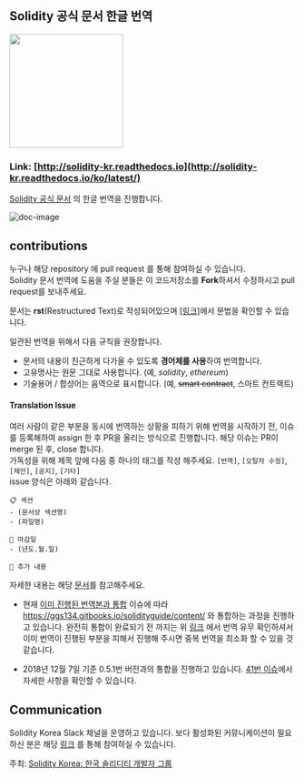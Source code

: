 ## Solidity 공식 문서 한글 번역

<img src="assets/solidity-korea.png" width="200">

### Link: [http://solidity-kr.readthedocs.io](http://solidity-kr.readthedocs.io/ko/latest/)

[Solidity 공식 문서](http://solidity.readthedocs.io/en/latest/) 의 한글 번역을 진행합니다.

![doc-image](assets/doc-image.png)

## contributions

누구나 해당 repository 에 pull request 를 통해 참여하실 수 있습니다.  
Solidity 문서 번역에 도움을 주실 분들은 이 코드저장소를 **Fork**하셔서 수정하시고 pull request를 보내주세요.

문서는 **rst**(Restructured Text)로 작성되어있으며 [[링크]](http://docutils.sourceforge.net/docs/user/rst/quickref.html)에서 문법을 확인할 수 있습니다.

일관된 번역을 위해서 다음 규칙을 권장합니다.

- 문서의 내용이 친근하게 다가올 수 있도록 **경어체를 사용**하여 번역합니다.
- 고유명사는 원문 그대로 사용합니다. (예, *solidity*, *ethereum*)
- 기술용어 / 합성어는 음역으로 표시합니다. (예, <del>smart contract</del>, 스마트 컨트렉트)

#### Translation Issue
여러 사람이 같은 부분을 동시에 번역하는 상황을 피하기 위해 번역을 시작하기 전, 이슈를 등록해하여 assign 한 후 PR을 올리는 방식으로 진행합니다. 해당 이슈는 PR이 merge 된 후, close 합니다.  
가독성을 위해 제목 앞에 다음 중 하나의 태그를 작성 해주세요. `[번역]`, `[오탈자 수정]`, `[제안]`, `[공지]`, `[기타]`  
issue 양식은 아래와 같습니다.  
```
📋 섹션
- (문서상 섹션명)
- (파일명)

📅 마감일
- (년도.월.일)

💬 추가 내용
```

자세한 내용는 해당 [문서](https://github.com/solidity-korea/solidity-docs-kr/wiki/%EA%B8%B0%EC%97%AC%ED%95%98%EA%B8%B0)를 참고해주세요.

- 현재 [이미 진행된 번역본과 통합](https://github.com/solidity-korea/solidity-docs-kr/issues/10) 이슈에 따라 https://ggs134.gitbooks.io/solidityguide/content/ 와 통합하는 과정을 진행하고 있습니다. 완전히 통합이 완료되기 전 까지는 위 [링크](https://ggs134.gitbooks.io/solidityguide/content/) 에서 번역 유무 확인하셔서 이미 번역이 진행된 부분을 피해서 진행해 주시면 중복 번역을 최소화 할 수 있을 것 같습니다.

- 2018년 12월 7일 기준 0.5.1번 버전과의 통합을 진행하고 있습니다. [41번 이슈](https://github.com/solidity-korea/solidity-docs-kr/issues/41)에서 자세한 사항을 확인할 수 있습니다.

## Communication 
Solidity Korea Slack 채널을 운영하고 있습니다. 보다 활성화된 커뮤니케이션이 필요하신 분은 해당 [링크](https://join.slack.com/t/solidity-korea/shared_invite/enQtMzMyNjA0MDMxNTU4LTM2NTI2MjgzNTQ5MDQ5OGM2ZjkzMjc3OTM1NzVkODI4MTFkZTcwZTQxNGRjZTg5N2M2MWQzZWNjZTBmZDEzNDU) 를 통해 참여하실 수 있습니다.

주최: [Solidity Korea: 한국 솔리디티 개발자 그룹](http://solidity.kr)
